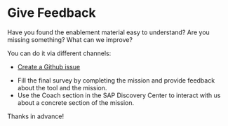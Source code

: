 # Give Feedback

Have you found the enablement material easy to understand? Are you missing something? What can we improve? 

You can do it via different channels:
* [Create a Github issue](https://github.com/SAP-samples/btp-kyma-identity-management/issues/new/choose)
<!-- * [Fill our mission survey](url-to-be-created) tp provide general feedback about the mission.-->
* Fill the final survey by completing the mission and provide feedback about the tool and the mission.
* Use the Coach section in the SAP Discovery Center to interact with us about a concrete section of the mission.

Thanks in advance!
